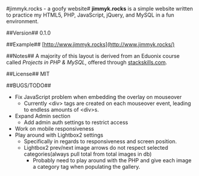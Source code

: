 #jimmyk.rocks - a goofy website#
**jimmyk.rocks** is a simple website written to practice my HTML5, PHP, JavaScript, jQuery, and MySQL in a fun environment.

##Version##
0.1.0

##Example##
[http://www.jimmyk.rocks](http://www.jimmyk.rocks/)

##Notes##
A majority of this layout is derived from an Eduonix course called *Projects in PHP & MySQL*, offered through [stackskills.com](http://stackskills.com).

##License##
MIT

##BUGS/TODO##
- Fix JavaScript problem when embedding the overlay on mouseover
	- Currently <div\> tags are created on each mouseover event, leading to endless amounts of <div\>s.
- Expand Admin section
	- Add admin auth settings to restrict access
- Work on mobile responsiveness
- Play around with Lightbox2 settings
	- Specifically in regards to responsiveness and screen position.
	- Lightbox2 prev/next image arrows do not respect selected categories(always pull total from total images in db)
		- Probably need to play around with the PHP and give each image a category tag when populating the gallery.
